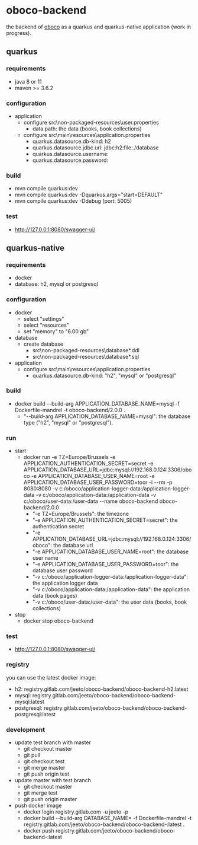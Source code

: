 # oboco-backend

the backend of [oboco](https://gitlab.com/jeeto/oboco) as a quarkus and quarkus-native application (work in progress).

## quarkus

### requirements

- java 8 or 11
- maven >= 3.6.2

### configuration

- application
	- configure src\non-packaged-resources\user.properties
		- data.path: the data (books, book collections)
	- configure src\main\resources\application.properties
		- quarkus.datasource.db-kind: h2
		- quarkus.datasource.jdbc.url: jdbc:h2:file:./database
		- quarkus.datasource.username: 
		- quarkus.datasource.password: 

### build

- mvn compile quarkus:dev
- mvn compile quarkus:dev -Dquarkus.args="start=DEFAULT"
- mvn compile quarkus:dev -Ddebug (port: 5005)

### test

- http://127.0.0.1:8080/swagger-ui/

## quarkus-native

### requirements

- docker
- database: h2, mysql or postgresql

### configuration

- docker
	- select "settings"
	- select "resources"
	- set "memory" to "6.00 gb"
- database
	- create database
		- src\non-packaged-resources\database*.ddl
		- src\non-packaged-resources\database*.sql
- application
	- configure src\main\resources\application.properties
		- quarkus.datasource.db-kind: "h2", "mysql" or "postgresql"

### build

- docker build --build-arg APPLICATION_DATABASE_NAME=mysql -f Dockerfile-mandrel -t oboco-backend/2.0.0 .
	- "--build-arg APPLICATION_DATABASE_NAME=mysql": the database type ("h2", "mysql" or "postgresql").

### run

- start
	- docker run -e TZ=Europe/Brussels -e APPLICATION_AUTHENTICATION_SECRET=secret -e APPLICATION_DATABASE_URL=jdbc:mysql://192.168.0.124:3306/oboco -e APPLICATION_DATABASE_USER_NAME=root -e APPLICATION_DATABASE_USER_PASSWORD=toor -i --rm -p 8080:8080 -v c:/oboco/application-logger-data:/application-logger-data -v c:/oboco/application-data:/application-data -v c:/oboco/user-data:/user-data --name oboco-backend oboco-backend/2.0.0
		- "-e TZ=Europe/Brussels": the timezone
		- "-e APPLICATION_AUTHENTICATION_SECRET=secret": the authentication secret
		- "-e APPLICATION_DATABASE_URL=jdbc:mysql://192.168.0.124:3306/oboco": the database url
		- "-e APPLICATION_DATABASE_USER_NAME=root": the database user name
		- "-e APPLICATION_DATABASE_USER_PASSWORD=toor": the database user password
		- "-v c:/oboco/application-logger-data:/application-logger-data": the application logger data
		- "-v c:/oboco/application-data:/application-data": the application data (book pages)
		- "-v c:/oboco/user-data:/user-data": the user data (books, book collections)
- stop
	- docker stop oboco-backend

### test

- http://127.0.0.1:8080/swagger-ui/

### registry

you can use the latest docker image:
- h2: registry.gitlab.com/jeeto/oboco-backend/oboco-backend-h2:latest
- mysql: registry.gitlab.com/jeeto/oboco-backend/oboco-backend-mysql:latest
- postgresql: registry.gitlab.com/jeeto/oboco-backend/oboco-backend-postgresql:latest

### development

- update test branch with master
	- git checkout master
	- git pull
	- git checkout test
	- git merge master
	- git push origin test
- update master with test branch
	- git checkout master
	- git merge test
	- git push origin master
- push docker image
	- docker login registry.gitlab.com -u jeeto -p <token>
	- docker build --build-arg DATABASE_NAME=<database-name> -f Dockerfile-mandrel -t registry.gitlab.com/jeeto/oboco-backend/oboco-backend-<database-name>:latest .
	- docker push registry.gitlab.com/jeeto/oboco-backend/oboco-backend-<database-name>:latest